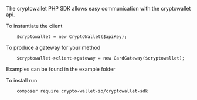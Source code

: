The cryptowallet PHP SDK allows easy communication with the cryptowallet api.

To instantiate the client

        $cryptowallet = new CryptoWallet($apiKey);

To produce a gateway for your method

        $cryptowallet->client->gateway = new CardGateway($cryptowallet);


Examples can be found in the example folder

To install run

        composer require crypto-wallet-io/cryptowallet-sdk